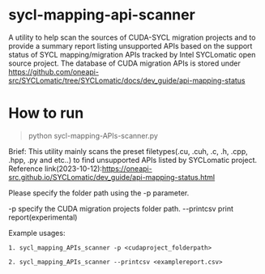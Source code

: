 # sycl-mapping-api-scanner
A utility to help scan the sources of CUDA-SYCL migration projects and to provide a summary report listing unsupported APIs based on the support status of SYCL mapping/migration APIs tracked by Intel SYCLomatic open source project. The database of CUDA migration APIs is stored under https://github.com/oneapi-src/SYCLomatic/tree/SYCLomatic/docs/dev_guide/api-mapping-status

# How to run 
>
> python sycl-mapping-APIs-scanner.py

Brief:
  This utility mainly scans the preset filetypes(.cu, .cuh, .c, .h, .cpp, .hpp, .py and etc..) to find unsupported APIs listed by SYCLomatic project. Reference link(2023-10-12):https://oneapi-src.github.io/SYCLomatic/dev_guide/api-mapping-status.html

  Please specify the folder path using the -p parameter.

  -p <projectfolderpath>     specify the CUDA migration projects folder path.
  --printcsv                 print report(experimental)

Example usages:

    1. sycl_mapping_APIs_scanner -p <cudaproject_folderpath>

    2. sycl_mapping_APIs_scanner --printcsv <examplereport.csv>
